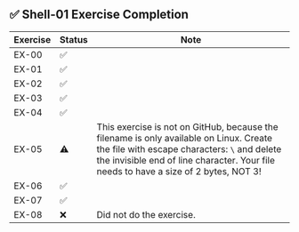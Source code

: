 ## ✅ Shell-01 Exercise Completion

| Exercise  | Status | Note |
| ----- | - | - |
| EX-00 | ✅ | <img width="441" height="1">|
| EX-01 | ✅ | |
| EX-02 | ✅ | |
| EX-03 | ✅ | |
| EX-04 | ✅ | |
| EX-05 | ⚠️ | This exercise is not on GitHub, because the filename is only available on Linux. Create the file with escape characters: `\` and delete the invisible end of line character. Your file needs to have a size of 2 bytes, NOT 3! |
| EX-06 | ✅ | |
| EX-07 | ✅ | |
| EX-08 | ❌ | Did not do the exercise. |
